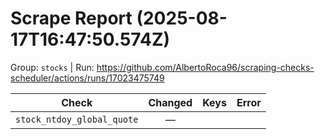 # Scrape Report (2025-08-17T16:47:50.574Z)

Group: `stocks`  |  Run: https://github.com/AlbertoRoca96/scraping-checks-scheduler/actions/runs/17023475749

| Check | Changed | Keys | Error |
|---|:---:|:--|:--|
| `stock_ntdoy_global_quote` | — |  |  |

